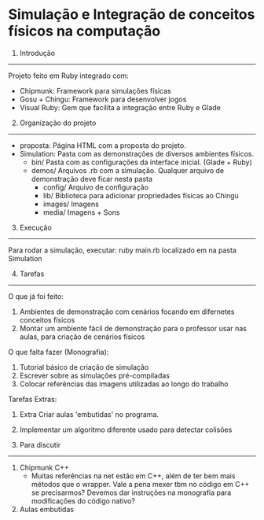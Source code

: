 Simulação e Integração de conceitos físicos na computação
=========================================================

1. Introdução
-------------
  Projeto feito em Ruby integrado com:  
  * Chipmunk: Framework para simulações físicas
  * Gosu + Chingu: Framework para desenvolver jogos
  * Visual Ruby: Gem que facilita a integração entre Ruby e Glade 

2. Organização do projeto
-------------------------

* proposta: Página HTML com a proposta do projeto.
* Simulation: Pasta com as demonstrações de diversos ambientes físicos.
  - bin/ Pasta com as configurações da interface inicial. (Glade + Ruby)
  - demos/ Arquivos .rb com a simulação. Qualquer arquivo de
demonstração deve ficar nesta pasta 
    * config/ Arquivo de configuração
    * lib/ Biblioteca para adicionar propriedades físicas ao Chingu
    * images/ Imagens
    * media/ Imagens + Sons

3. Execução
-----------

Para rodar a simulação, executar:
    ruby main.rb
localizado em na pasta Simulation

4. Tarefas
----------

O que já foi feito:

1. Ambientes de demonstração com cenários focando em difernetes conceitos físicos
2. Montar um ambiente fácil de demonstração para o professor usar nas
   aulas, para criação de cenários físicos

O que falta fazer (Monografia):
1. Tutorial básico de criação de simulação
2. Escrever sobre as simulações pré-compiladas
3. Colocar referências das imagens utilizadas ao longo do trabalho  

Tarefas Extras:
1. Extra Criar aulas 'embutidas' no programa.
2. Implementar um algoritmo diferente usado para detectar colisões

6. Para discutir
----------------

1. Chipmunk C++
	* Muitas referências na net estão em C++, além de ter bem mais métodos que o wrapper. Vale a pena mexer tbm no código em C++ se precisarmos? Devemos dar instruções na monografia para modificações do código nativo?  
2. Aulas embutidas



